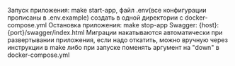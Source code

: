 Запуск приложения: make start-app, файл .env(все конфигурации прописаны в .env.example) создать в одной директории с docker-compose.yml
Остановка приложения: make stop-app
Swagger: {host}:{port}/swagger/index.html
Миграции накатываются автоматически при развертывании приложения, если надо откатить, можно вручную через инструкции в make
либо при запуске поменять аргумент на "down" в docker-compose.yml